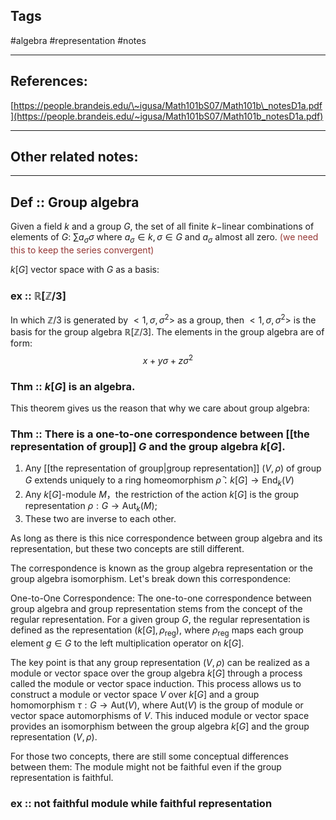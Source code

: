 

## Tags
#algebra #representation #notes 

---

## References:
[https://people.brandeis.edu/\~igusa/Math101bS07/Math101b\_notesD1a.pdf](https://people.brandeis.edu/~igusa/Math101bS07/Math101b_notesD1a.pdf)

---
## Other related notes:


---
## Def :: Group algebra
Given a field $k$ and a group $G$, the set of all finite $k-$linear combinations of elements of $G$: $\sum\limits a_{\sigma}\sigma$ where $a_{\sigma}\in k, \sigma\in G$ and $a_{\sigma}$ almost all zero. <font color="#953734">(we need this to keep the series convergent)</font>

$k[G]$ vector space with $G$ as a basis:
### ex :: $\mathbb{R}[\mathbb{Z}/3]$

In which $\mathbb{Z}/3$ is generated by $<1,\sigma,\sigma^{2}>$ as a group, then $<1,\sigma,\sigma^{2}>$ is the basis for the group algebra $\mathbb{R}[\mathbb{Z}/3]$. The elements in the group algebra are of form: 
$$x+y\sigma+z\sigma^{2}$$

### Thm :: $k[G]$ is an algebra.

This theorem gives us the reason that why we care about group algebra:
### Thm :: There is a one-to-one correspondence between [[the representation of group]] $G$ and the group algebra $k[G]$.
1. Any [[the representation of group|group representation]]  $(V,\rho)$ of group $G$ extends uniquely to a ring homeomorphism $\bar{\rho}：k[G]\rightarrow \text{End}_{k}(V)$ 
2. Any $k[G]$-module $M$，the restriction of the action $k[G]$ is the group representation $\rho: G\rightarrow \text{Aut}_{k}(M)$;
3. These two are inverse to each other.

As long as there is this nice correspondence between group algebra and its representation, but these two concepts are still different.

The correspondence is known as the group algebra representation or the group algebra isomorphism. Let's break down this correspondence:

One-to-One Correspondence: The one-to-one correspondence between group algebra and group representation stems from the concept of the regular representation. For a given group $G$, the regular representation is defined as the representation $(k[G], \rho_{\text{reg}})$, where $\rho_{\text{reg}}$ maps each group element $g \in G$ to the left multiplication operator on $k[G]$. 

The key point is that any group representation $(V, \rho)$ can be realized as a module or vector space over the group algebra $k[G]$ through a process called the module or vector space induction. This process allows us to construct a module or vector space $V$ over $k[G]$ and a group homomorphism $\tau : G \to \text{Aut}(V)$, where $\text{Aut}(V)$ is the group of module or vector space automorphisms of $V$. This induced module or vector space provides an isomorphism between the group algebra $k[G]$ and the group representation $(V, \rho)$.


For those two concepts, there are still some conceptual differences between them: The module might not be faithful even if the group representation is faithful.
### ex :: not faithful module while faithful representation
